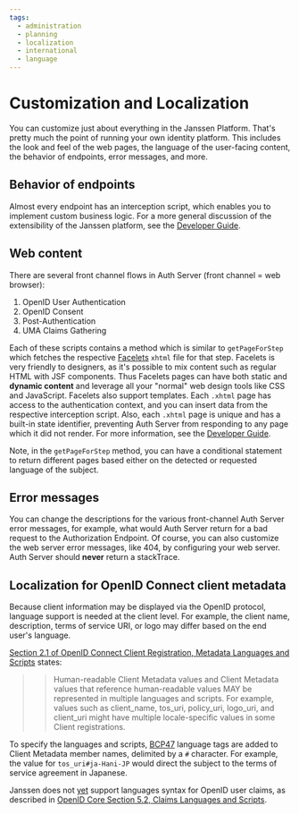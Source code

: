 ```yaml
---
tags:
  - administration
  - planning
  - localization
  - international
  - language
---
```


# Customization and Localization

You can customize just about everything in the Janssen Platform.  That's
pretty much the point of running your own identity platform. This includes
the look and feel of the web pages, the language of the user-facing
content, the behavior of endpoints, error messages, and more.

## Behavior of endpoints

Almost every endpoint has an interception script, which enables you to implement
custom business logic. For a more general discussion of the extensibility of the
Janssen platform, see the [Developer Guide](../developer/README.md).

## Web content

There are several front channel flows in Auth Server (front channel = web
browser):

1. OpenID User Authentication
1. OpenID Consent
1. Post-Authentication
1. UMA Claims Gathering

Each of these scripts contains a method which is similar to `getPageForStep`
which fetches the respective [Facelets](https://en.wikipedia.org/wiki/Facelets)
`xhtml` file for that step. Facelets is very friendly to designers, as
it's possible to mix content such as regular HTML with JSF components.
Thus Facelets pages can have both static and **dynamic content** and leverage
all your "normal" web design tools like CSS and JavaScript. Facelets also
support templates. Each `.xhtml` page has access to the authentication context,
and you can insert data from the respective interception script. Also, each
`.xhtml` page is unique and has a built-in state identifier, preventing Auth
Server from responding to any page which it did not render. For more information,
see the [Developer Guide](../developer/README.md).

Note, in the `getPageForStep` method, you can have a conditional statement
to return different pages based either on the detected or requested language
of the subject.

## Error messages

You can change the descriptions for the various front-channel Auth Server
error messages, for example, what would Auth Server return for a bad
request to the Authorization Endpoint. Of course, you can also customize the web
server error messages, like 404, by configuring your web server.  Auth Server
should **never** return a stackTrace.

## Localization for OpenID Connect client metadata

Because client information may be displayed via the OpenID protocol, language
support is needed at the client level. For example, the client name,
description, terms of service URI, or logo may differ based on the end user's
language.

[Section 2.1 of OpenID Connect Client Registration, Metadata Languages and Scripts](https://openid.net/specs/openid-connect-registration-1_0.html#LanguagesAndScripts) states:

>> Human-readable Client Metadata values and Client Metadata values that
>> reference human-readable values MAY be represented in multiple languages and
>> scripts. For example, values such as client_name, tos_uri, policy_uri,
>> logo_uri, and client_uri might have multiple locale-specific values in some
>> Client registrations.

To specify the languages and scripts, [BCP47](https://www.rfc-editor.org/rfc/rfc5646)
language tags are added to Client Metadata member names, delimited by a
`#` character. For example, the value for `tos_uri#ja-Hani-JP` would direct the
subject to the terms of service agreement in Japanese.

Janssen does not [yet](https://github.com/JanssenProject/jans/issues/2776)
support languages syntax for OpenID user claims, as
described in [OpenID Core Section 5.2, Claims Languages and Scripts](https://openid.net/specs/openid-connect-core-1_0.html#ClaimsLanguagesAndScripts).
